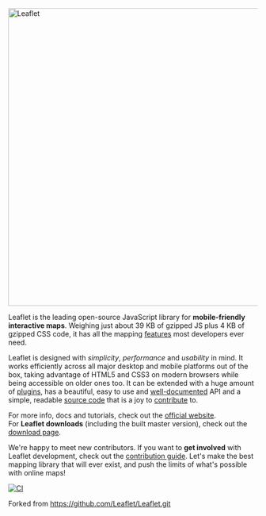 <img width="600" src="https://rawgit.com/Leaflet/Leaflet/master/src/images/logo.svg" alt="Leaflet" />

Leaflet is the leading open-source JavaScript library for **mobile-friendly interactive maps**.
Weighing just about 39 KB of gzipped JS plus 4 KB of gzipped CSS code, it has all the mapping [features][] most developers ever need.

Leaflet is designed with _simplicity_, _performance_ and _usability_ in mind.
It works efficiently across all major desktop and mobile platforms out of the box,
taking advantage of HTML5 and CSS3 on modern browsers while being accessible on older ones too.
It can be extended with a huge amount of [plugins][],
has a beautiful, easy to use and [well-documented][] API
and a simple, readable [source code][] that is a joy to [contribute][] to.

For more info, docs and tutorials, check out the [official website][].<br>
For **Leaflet downloads** (including the built master version), check out the [download page][].

We're happy to meet new contributors.
If you want to **get involved** with Leaflet development, check out the [contribution guide][contribute].
Let's make the best mapping library that will ever exist,
and push the limits of what's possible with online maps!

[![CI](https://github.com/Leaflet/Leaflet/actions/workflows/main.yml/badge.svg)](https://github.com/Leaflet/Leaflet/actions/workflows/main.yml)

[contributors]: https://github.com/Leaflet/Leaflet/graphs/contributors
[features]: http://leafletjs.com/#features
[plugins]: http://leafletjs.com/plugins.html
[well-documented]: http://leafletjs.com/reference.html "Leaflet API reference"
[source code]: https://github.com/Leaflet/Leaflet "Leaflet GitHub repository"
[hosted on github]: http://github.com/Leaflet/Leaflet
[contribute]: https://github.com/Leaflet/Leaflet/blob/master/CONTRIBUTING.md "A guide to contributing to Leaflet"
[official website]: http://leafletjs.com
[download page]: http://leafletjs.com/download.html

Forked from https://github.com/Leaflet/Leaflet.git
